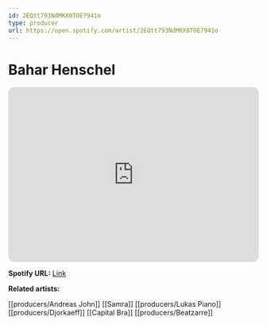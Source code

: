 ```yaml
---
id: 2EQtt793NdMKX0TOE7941o
type: producer
url: https://open.spotify.com/artist/2EQtt793NdMKX0TOE7941o
---
```

# Bahar Henschel

<iframe style="border-radius:12px" src="https://open.spotify.com/embed/artist/2EQtt793NdMKX0TOE7941o" width="100%" height="352" frameBorder="0" allowfullscreen="" allow="autoplay; clipboard-write; encrypted-media; fullscreen; picture-in-picture" loading="lazy"></iframe>

**Spotify URL:** [Link](https://open.spotify.com/artist/2EQtt793NdMKX0TOE7941o)

**Related artists:**

[[producers/Andreas John]]
[[Samra]]
[[producers/Lukas Piano]]
[[producers/Djorkaeff]]
[[Capital Bra]]
[[producers/Beatzarre]]
